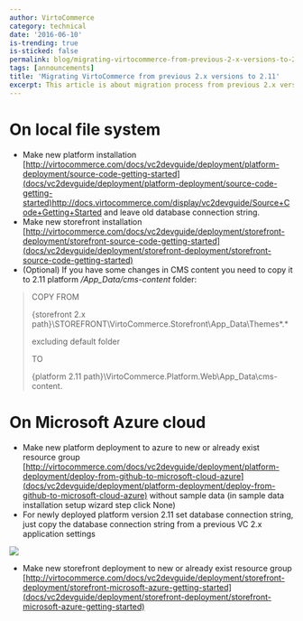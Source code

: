 ```yaml
---
author: VirtoCommerce
category: technical
date: '2016-06-10'
is-trending: true
is-sticked: false
permalink: blog/migrating-virtocommerce-from-previous-2-x-versions-to-2-11
tags: [announcements]
title: 'Migrating VirtoCommerce from previous 2.x versions to 2.11'
excerpt: This article is about migration process from previous 2.x versions of VirtoCommerce platform to 2.11 version on local machine and Microsoft Azure Cloud
---
```

# On local file system

* Make new platform installation [http://virtocommerce.com/docs/vc2devguide/deployment/platform-deployment/source-code-getting-started](docs/vc2devguide/deployment/platform-deployment/source-code-getting-started)http://docs.virtocommerce.com/display/vc2devguide/Source+Code+Getting+Started and leave old database connection string.
* Make new storefront installation [http://virtocommerce.com/docs/vc2devguide/deployment/storefront-deployment/storefront-source-code-getting-started](docs/vc2devguide/deployment/storefront-deployment/storefront-source-code-getting-started)
* (Optional) If you have some changes in CMS content you need to copy it to 2.11 platform */App_Data/cms-content* folder:
 
> COPY FROM
>
> {storefront 2.x path}\STOREFRONT\VirtoCommerce.Storefront\App_Data\Themes\*.*
>
> excluding default  folder
>
> TO
> 
> {platform 2.11 path}\VirtoCommerce.Platform.Web\App_Data\cms-content.

# On Microsoft Azure cloud

* Make new platform deployment to azure to new or already exist resource group [http://virtocommerce.com/docs/vc2devguide/deployment/platform-deployment/deploy-from-github-to-microsoft-cloud-azure](docs/vc2devguide/deployment/platform-deployment/deploy-from-github-to-microsoft-cloud-azure) without sample data (in sample data installation setup wizard step click None)
* For newly deployed platform version 2.11 set database connection string, just copy the database connection string from a previous VC 2.x application  settings

![](assets/images/blog/azure-application-settings.png)

* Make new storefront deployment  to new or already exist resource group [http://virtocommerce.com/docs/vc2devguide/deployment/storefront-deployment/storefront-microsoft-azure-getting-started](docs/vc2devguide/deployment/storefront-deployment/storefront-microsoft-azure-getting-started)